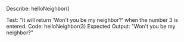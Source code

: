 Describe: helloNeighbor()

Test: "It will return 'Won't you be my neighbor?' when the number 3 is entered.
Code: helloNeighbor(3)
Expected Output: "Won't you be my neighbor?"